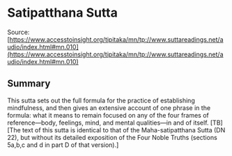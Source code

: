 # Satipatthana Sutta



Source: [https://www.accesstoinsight.org/tipitaka/mn/tp://www.suttareadings.net/audio/index.html#mn.010](https://www.accesstoinsight.org/tipitaka/mn/tp://www.suttareadings.net/audio/index.html#mn.010)



## Summary

This sutta sets out the full formula for the practice of establishing mindfulness, and then gives an extensive account of one phrase in the formula: what it means to remain focused on any of the four frames of reference—body, feelings, mind, and mental qualities—in and of itself. [TB] [The text of this sutta is identical to that of the Maha-satipatthana Sutta (DN 22), but without its detailed exposition of the Four Noble Truths (sections 5a,b,c and d in part D of that version).]